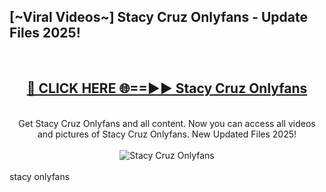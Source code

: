 <h2>[~Viral Videos~] Stacy Cruz Onlyfans - Update Files 2025!</h2>
<br>
<div align="center">
<h2><a href="https://betterlinks.top/A2PfLJ" rel="nofollow">🔴 CLICK HERE 🌐==►► Stacy Cruz Onlyfans</a></h2>
<br>
Get Stacy Cruz Onlyfans and all content. Now you can access all videos and pictures of Stacy Cruz Onlyfans. New Updated Files 2025!
<br>
<br>
<a href="https://betterlinks.top/A2PfLJ" rel="nofollow" data-target="animated-image.originalLink"><img src="https://i.ibb.co.com/WyWwxjT/player-gif2.gif" alt="Stacy Cruz Onlyfans" style="max-width: 100%; display: inline-block;" data-target="animated-image.originalImage"></a>
</div>
<br>
stacy onlyfans